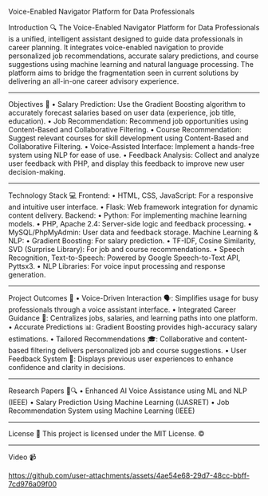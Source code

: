Voice-Enabled Navigator Platform for Data Professionals

Introduction 🔍
The Voice-Enabled Navigator Platform for Data Professionals is a unified, intelligent assistant designed to guide data professionals in career planning. It integrates voice-enabled navigation to provide personalized job recommendations, accurate salary predictions, and course suggestions using machine learning and natural language processing. The platform aims to bridge the fragmentation seen in current solutions by delivering an all-in-one career advisory experience.
_____________________________________________________________________________________________________________________________________________________________________________________________________________________

Objectives 🎯
•	Salary Prediction: Use the Gradient Boosting algorithm to accurately forecast salaries based on user data (experience, job title, education).
•	Job Recommendation: Recommend job opportunities using Content-Based and Collaborative Filtering.
•	Course Recommendation: Suggest relevant courses for skill development using Content-Based and Collaborative Filtering.
•	Voice-Assisted Interface: Implement a hands-free system using NLP for ease of use.
•	Feedback Analysis: Collect and analyze user feedback with PHP, and display this feedback to improve new user decision-making.
_____________________________________________________________________________________________________________________________________________________________________________________________________________________

Technology Stack 💻
Frontend:
•	HTML, CSS, JavaScript: For a responsive and intuitive user interface.
•	Flask: Web framework integration for dynamic content delivery.
Backend:
•	Python: For implementing machine learning models.
•	PHP, Apache 2.4: Server-side logic and feedback processing.
•	MySQL/PhpMyAdmin: User data and feedback storage.
Machine Learning & NLP:
•	Gradient Boosting: For salary prediction.
•	TF-IDF, Cosine Similarity, SVD (Surprise Library): For job and course recommendations.
•	Speech Recognition, Text-to-Speech: Powered by Google Speech-to-Text API, Pyttsx3.
•	NLP Libraries: For voice input processing and response generation.
_____________________________________________________________________________________________________________________________________________________________________________________________________________________

Project Outcomes 🎯
•	Voice-Driven Interaction 🗣️: Simplifies usage for busy professionals through a voice assistant interface.
•	Integrated Career Guidance 🧭: Centralizes jobs, salaries, and learning paths into one platform.
•	Accurate Predictions 📊: Gradient Boosting provides high-accuracy salary estimations.
•	Tailored Recommendations 🎓: Collaborative and content-based filtering delivers personalized job and course suggestions.
•	User Feedback System 📝: Displays previous user experiences to enhance confidence and clarity in decisions.
_____________________________________________________________________________________________________________________________________________________________________________________________________________________

Research Papers 📄🔍
•	Enhanced AI Voice Assistance using ML and NLP (IEEE)
•	Salary Prediction Using Machine Learning (IJASRET)
•	Job Recommendation System using Machine Learning (IEEE)
_____________________________________________________________________________________________________________________________________________________________________________________________________________________

License 📄
This project is licensed under the MIT License. ©
_____________________________________________________________________________________________________________________________________________________________________________________________________________________

Video 📹

https://github.com/user-attachments/assets/4ae54e68-29d7-48cc-bbff-7cd976a09f00

